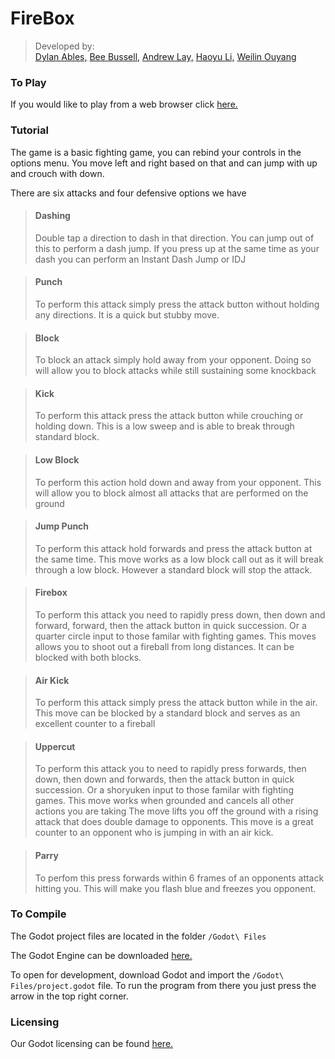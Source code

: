 <!--
UTK Stole my LOGO!!!!
<img src="https://github.com/utk-cs340-fall22/FireBox/blob/main/FireBoxLogo.png" alt="" width="384" height="216" />
-->
# FireBox

> Developed by: 
<br> [Dylan Ables,](https://github.com/Dables1)
> [Bee Bussell,](https://github.com/BSBussell)
> [Andrew Lay,](https://github.com/alay10)
> [Haoyu Li,](https://github.com/haoyuli102)
> [Weilin Ouyang](https://github.com/wouyang2)

### To Play
If you would like to play from a web browser click [here.](https://bsbussell.github.io/FireBoxHTML/)


### Tutorial
The game is a basic fighting game, you can rebind your controls in the options menu.
You move left and right based on that and can jump with up and crouch with down.



There are six attacks and four defensive options we have

> #### Dashing
> Double tap a direction to dash in that direction. 
> You can jump out of this to perform a dash jump.
> If you press up at the same time as your dash you can perform an Instant Dash Jump or IDJ

> #### Punch
> To perform this attack simply press the attack button without holding any directions.
> It is a quick but stubby move.

> #### Block
> To block an attack simply hold away from your opponent.
> Doing so will allow you to block attacks while still sustaining some knockback

> #### Kick
> To perform this attack press the attack button while crouching or holding down.
> This is a low sweep and is able to break through standard block.

> #### Low Block
> To perform this action hold down and away from your opponent.
> This will allow you to block almost all attacks that are performed on the ground

> #### Jump Punch
> To perform this attack hold forwards and press the attack button at the same time.
> This move works as a low block call out as it will break through a low block.
> However a standard block will stop the attack.

> #### Firebox
> To perform this attack you need to rapidly press down, then down and forward, forward, then the attack button in quick succession.
> Or a quarter circle input to those familar with fighting games.
> This moves allows you to shoot out a fireball from long distances. 
> It can be blocked with both blocks.

> #### Air Kick
> To perform this attack simply press the attack button while in the air.
> This move can be blocked by a standard block and serves as an excellent counter to a fireball

> #### Uppercut
> To perform this attack you to need to rapidly press forwards, then down, then down and forwards, then the attack button in quick succession.
> Or a shoryuken input to those familar with fighting games.
> This move works when grounded and cancels all other actions you are taking 
> The move lifts you off the ground with a rising attack that does double damage to opponents.
> This move is a great counter to an opponent who is jumping in with an air kick.

> #### Parry
> To perfom this press forwards within 6 frames of an opponents attack hitting you.
> This will make you flash blue and freezes you opponent.

### To Compile
The Godot project files are located in the folder `/Godot\ Files`

The Godot Engine can be downloaded [here.](https://godotengine.org/download)

To open for development, download Godot and import the `/Godot\ Files/project.godot` file.
To run the program from there you just press the arrow in the top right corner.

### Licensing
Our Godot licensing can be found [here.](https://github.com/utk-cs340-fall22/FireBox/blob/main/License.txt)

